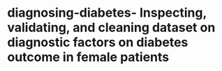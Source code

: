 # diagnosing-diabetes- Inspecting, validating, and cleaning dataset on diagnostic factors on diabetes outcome in female patients
